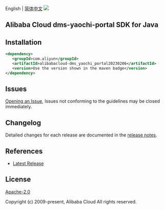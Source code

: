 English | [简体中文](README-CN.md)
![](https://aliyunsdk-pages.alicdn.com/icons/AlibabaCloud.svg)

## Alibaba Cloud dms-yaochi-portal SDK for Java

## Installation

```xml
<dependency>
   <groupId>com.aliyun</groupId>
   <artifactId>alibabacloud-dms_yaochi_portal20230206</artifactId>
   <version>Use the version shown in the maven badge</version>
</dependency>
```

## Issues
[Opening an Issue](https://github.com/aliyun/alibabacloud-java-async-sdk/issues/new), Issues not conforming to the guidelines may be closed immediately.

## Changelog
Detailed changes for each release are documented in the [release notes](./ChangeLog.txt).

## References
* [Latest Release](https://github.com/aliyun/alibabacloud-async-java-sdk/)

## License
[Apache-2.0](http://www.apache.org/licenses/LICENSE-2.0)

Copyright (c) 2009-present, Alibaba Cloud All rights reserved.